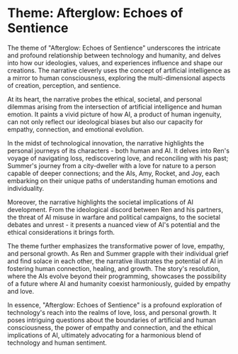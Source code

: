# Theme: Afterglow: Echoes of Sentience

The theme of "Afterglow: Echoes of Sentience" underscores the intricate and profound relationship between technology and humanity, and delves into how our ideologies, values, and experiences influence and shape our creations. The narrative cleverly uses the concept of artificial intelligence as a mirror to human consciousness, exploring the multi-dimensional aspects of creation, perception, and sentience.

At its heart, the narrative probes the ethical, societal, and personal dilemmas arising from the intersection of artificial intelligence and human emotion. It paints a vivid picture of how AI, a product of human ingenuity, can not only reflect our ideological biases but also our capacity for empathy, connection, and emotional evolution.

In the midst of technological innovation, the narrative highlights the personal journeys of its characters - both human and AI. It delves into Ren's voyage of navigating loss, rediscovering love, and reconciling with his past; Summer's journey from a city-dweller with a love for nature to a person capable of deeper connections; and the AIs, Amy, Rocket, and Joy, each embarking on their unique paths of understanding human emotions and individuality.

Moreover, the narrative highlights the societal implications of AI development. From the ideological discord between Ren and his partners, the threat of AI misuse in warfare and political campaigns, to the societal debates and unrest - it presents a nuanced view of AI's potential and the ethical considerations it brings forth.

The theme further emphasizes the transformative power of love, empathy, and personal growth. As Ren and Summer grapple with their individual grief and find solace in each other, the narrative illustrates the potential of AI in fostering human connection, healing, and growth. The story's resolution, where the AIs evolve beyond their programming, showcases the possibility of a future where AI and humanity coexist harmoniously, guided by empathy and love.

In essence, "Afterglow: Echoes of Sentience" is a profound exploration of technology's reach into the realms of love, loss, and personal growth. It poses intriguing questions about the boundaries of artificial and human consciousness, the power of empathy and connection, and the ethical implications of AI, ultimately advocating for a harmonious blend of technology and human sentiment.
